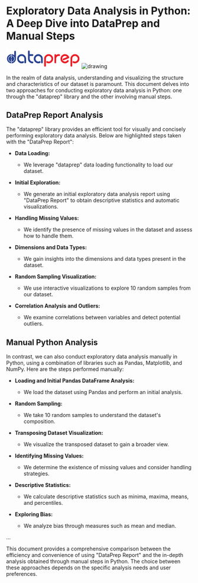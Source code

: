 # Exploratory Data Analysis in Python: A Deep Dive into DataPrep and Manual Steps


<img src="jpg/dataprep-logo.png" alt="drawing" width="200"/>

<img src="jpg/Python_logo.png" alt="drawing" width="200"/>



In the realm of data analysis, understanding and visualizing the structure and characteristics of our dataset is paramount. 
This document delves into two approaches for conducting exploratory data analysis in Python: one through the "dataprep" library and the other involving manual steps.

## DataPrep Report Analysis

The "dataprep" library provides an efficient tool for visually and concisely performing exploratory data analysis. Below are highlighted steps taken with the "DataPrep Report":

- **Data Loading:**
  - We leverage "dataprep" data loading functionality to load our dataset.

- **Initial Exploration:**
  - We generate an initial exploratory data analysis report using "DataPrep Report" to obtain descriptive statistics and automatic visualizations.

- **Handling Missing Values:**
  - We identify the presence of missing values in the dataset and assess how to handle them.

- **Dimensions and Data Types:**
  - We gain insights into the dimensions and data types present in the dataset.

- **Random Sampling Visualization:**
  - We use interactive visualizations to explore 10 random samples from our dataset.

- **Correlation Analysis and Outliers:**
  - We examine correlations between variables and detect potential outliers.

## Manual Python Analysis

In contrast, we can also conduct exploratory data analysis manually in Python, using a combination of libraries such as Pandas, Matplotlib, and NumPy. Here are the steps performed manually:

- **Loading and Initial Pandas DataFrame Analysis:**
  - We load the dataset using Pandas and perform an initial analysis.

- **Random Sampling:**
  - We take 10 random samples to understand the dataset's composition.

- **Transposing Dataset Visualization:**
  - We visualize the transposed dataset to gain a broader view.

- **Identifying Missing Values:**
  - We determine the existence of missing values and consider handling strategies.

- **Descriptive Statistics:**
  - We calculate descriptive statistics such as minima, maxima, means, and percentiles.

- **Exploring Bias:**
  - We analyze bias through measures such as mean and median.

...

This document provides a comprehensive comparison between the efficiency and convenience of using "DataPrep Report" and the in-depth analysis obtained through manual steps in Python. The choice between these approaches depends on the specific analysis needs and user preferences.
